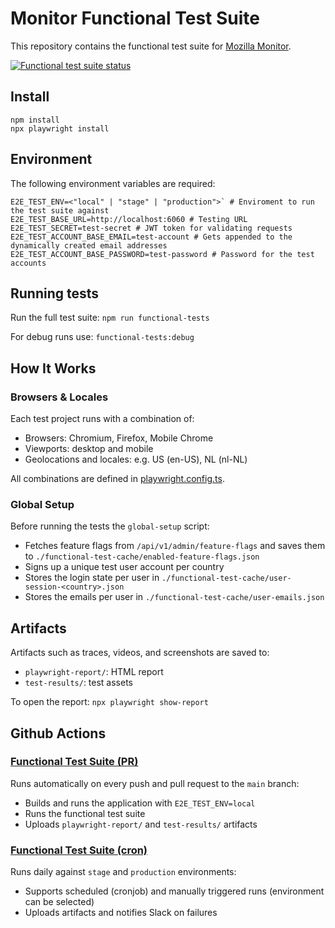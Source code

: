 # Monitor Functional Test Suite

This repository contains the functional test suite for [Mozilla Monitor](https://monitor.mozilla.org).

[![Functional test suite status](https://github.com/mozilla/blurts-server/actions/workflows/functional_tests_cron.yml/badge.svg)](https://github.com/mozilla/blurts-server/actions/workflows/functional_tests_cron.yml)

## Install

```
npm install
npx playwright install
```

## Environment

The following environment variables are required:

```
E2E_TEST_ENV=<"local" | "stage" | "production">` # Enviroment to run the test suite against
E2E_TEST_BASE_URL=http://localhost:6060 # Testing URL
E2E_TEST_SECRET=test-secret # JWT token for validating requests
E2E_TEST_ACCOUNT_BASE_EMAIL=test-account # Gets appended to the dynamically created email addresses
E2E_TEST_ACCOUNT_BASE_PASSWORD=test-password # Password for the test accounts
```

## Running tests

Run the full test suite:
`npm run functional-tests`

For debug runs use:
`functional-tests:debug`

## How It Works

### Browsers & Locales

Each test project runs with a combination of:

- Browsers: Chromium, Firefox, Mobile Chrome
- Viewports: desktop and mobile
- Geolocations and locales: e.g. US (en-US), NL (nl-NL)

All combinations are defined in [playwright.config.ts](https://github.com/mozilla/blurts-server/functional-tests/playwright.config.ts).

### Global Setup

Before running the tests the `global-setup` script:

- Fetches feature flags from `/api/v1/admin/feature-flags` and saves them to `./functional-test-cache/enabled-feature-flags.json`
- Signs up a unique test user account per country
- Stores the login state per user in `./functional-test-cache/user-session-<country>.json`
- Stores the emails per user in `./functional-test-cache/user-emails.json`

## Artifacts

Artifacts such as traces, videos, and screenshots are saved to:

- `playwright-report/`: HTML report
- `test-results/`: test assets

To open the report:
`npx playwright show-report`

## Github Actions

### [Functional Test Suite (PR)](https://github.com/mozilla/blurts-server/.github/workflows/functional_tests_pr.yml)

Runs automatically on every push and pull request to the `main` branch:

- Builds and runs the application with `E2E_TEST_ENV=local`
- Runs the functional test suite
- Uploads `playwright-report/` and `test-results/` artifacts

### [Functional Test Suite (cron)](https://github.com/mozilla/blurts-server/.github/workflows/functional_tests_cron.yml)

Runs daily against `stage` and `production` environments:

- Supports scheduled (cronjob) and manually triggered runs (environment can be selected)
- Uploads artifacts and notifies Slack on failures
